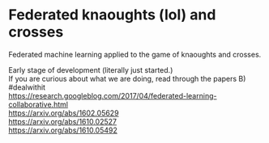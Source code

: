 # Federated knaoughts (lol) and crosses

Federated machine learning applied to the game of knaoughts and crosses.

Early stage of development (literally just started.)  
If you are curious about what we are doing, read through the papers B) #dealwithit  
https://research.googleblog.com/2017/04/federated-learning-collaborative.html  
https://arxiv.org/abs/1602.05629  
https://arxiv.org/abs/1610.02527  
https://arxiv.org/abs/1610.05492  
